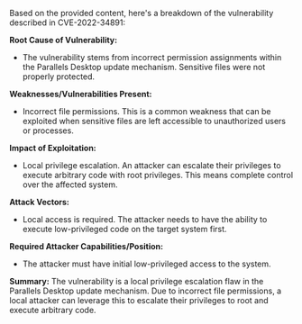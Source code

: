 Based on the provided content, here's a breakdown of the vulnerability described in CVE-2022-34891:

**Root Cause of Vulnerability:**
- The vulnerability stems from incorrect permission assignments within the Parallels Desktop update mechanism. Sensitive files were not properly protected.

**Weaknesses/Vulnerabilities Present:**
-  Incorrect file permissions. This is a common weakness that can be exploited when sensitive files are left accessible to unauthorized users or processes.

**Impact of Exploitation:**
- Local privilege escalation. An attacker can escalate their privileges to execute arbitrary code with root privileges. This means complete control over the affected system.

**Attack Vectors:**
- Local access is required. The attacker needs to have the ability to execute low-privileged code on the target system first.

**Required Attacker Capabilities/Position:**
- The attacker must have initial low-privileged access to the system.

**Summary:**
The vulnerability is a local privilege escalation flaw in the Parallels Desktop update mechanism. Due to incorrect file permissions, a local attacker can leverage this to escalate their privileges to root and execute arbitrary code.